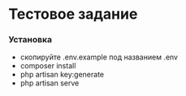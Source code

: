 # Тестовое задание

### Установка

- скопируйте .env.example под названием .env
- composer install
- php artisan key:generate
- php artisan serve
